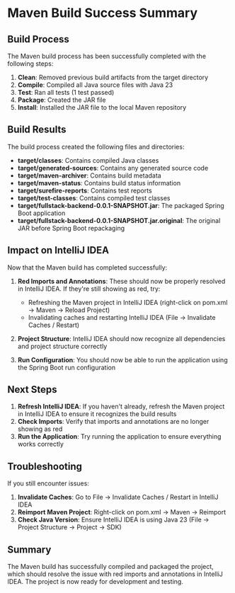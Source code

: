 # Maven Build Success Summary

## Build Process

The Maven build process has been successfully completed with the following steps:

1. **Clean**: Removed previous build artifacts from the target directory
2. **Compile**: Compiled all Java source files with Java 23
3. **Test**: Ran all tests (1 test passed)
4. **Package**: Created the JAR file
5. **Install**: Installed the JAR file to the local Maven repository

## Build Results

The build process created the following files and directories:

- **target/classes**: Contains compiled Java classes
- **target/generated-sources**: Contains any generated source code
- **target/maven-archiver**: Contains build metadata
- **target/maven-status**: Contains build status information
- **target/surefire-reports**: Contains test reports
- **target/test-classes**: Contains compiled test classes
- **target/fullstack-backend-0.0.1-SNAPSHOT.jar**: The packaged Spring Boot application
- **target/fullstack-backend-0.0.1-SNAPSHOT.jar.original**: The original JAR before Spring Boot repackaging

## Impact on IntelliJ IDEA

Now that the Maven build has completed successfully:

1. **Red Imports and Annotations**: These should now be properly resolved in IntelliJ IDEA. If they're still showing as red, try:
   - Refreshing the Maven project in IntelliJ IDEA (right-click on pom.xml → Maven → Reload Project)
   - Invalidating caches and restarting IntelliJ IDEA (File → Invalidate Caches / Restart)

2. **Project Structure**: IntelliJ IDEA should now recognize all dependencies and project structure correctly

3. **Run Configuration**: You should now be able to run the application using the Spring Boot run configuration

## Next Steps

1. **Refresh IntelliJ IDEA**: If you haven't already, refresh the Maven project in IntelliJ IDEA to ensure it recognizes the build results
2. **Check Imports**: Verify that imports and annotations are no longer showing as red
3. **Run the Application**: Try running the application to ensure everything works correctly

## Troubleshooting

If you still encounter issues:

1. **Invalidate Caches**: Go to File → Invalidate Caches / Restart in IntelliJ IDEA
2. **Reimport Maven Project**: Right-click on pom.xml → Maven → Reimport
3. **Check Java Version**: Ensure IntelliJ IDEA is using Java 23 (File → Project Structure → Project → SDK)

## Summary

The Maven build has successfully compiled and packaged the project, which should resolve the issue with red imports and annotations in IntelliJ IDEA. The project is now ready for development and testing.